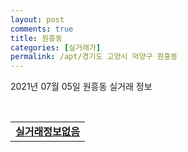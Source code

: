 ```yaml
---
layout: post
comments: true
title: 원흥동
categories: [실거래가]
permalink: /apt/경기도 고양시 덕양구 원흥동
---
```


2021년 07월 05일 원흥동 실거래 정보

<script type="text/javascript">
  google.charts.load('current', {'packages':['corechart']});
  google.charts.setOnLoadCallback(drawChart);

  function drawChart() {
    var data = google.visualization.arrayToDataTable([['거래일', '매매', '전월세', '전매'], ['20-07', 21, 88, 0], ['20-08', 10, 34, 0], ['20-09', 9, 72, 0], ['20-10', 11, 110, 0], ['20-11', 10, 91, 0], ['20-12', 27, 18, 0], ['21-01', 19, 38, 0], ['21-02', 5, 99, 0], ['21-03', 2, 87, 0], ['21-04', 5, 34, 0], ['21-05', 3, 43, 0], ['21-06', 0, 19, 0], ['21-07', 0, 2, 0]]);

    var options = {
      title: '최근 유형별 거래량 추이',
      legend: { position: 'bottom' }
    };

    var chart = new google.visualization.LineChart(document.getElementById('columnchart_material'));
    chart.draw(data, (options));
  }
</script>

<div id="columnchart_material" style="width: 95%; margin-left: -35px; display: block"></div>
<br>
<table>
  <tr>
    <td colspan="4" style="font-weight: bold;"><a href="https://search.naver.com/search.naver?query=원흥동 실거래정보없음">실거래정보없음</a></td>
  </tr>
    
</table>
    